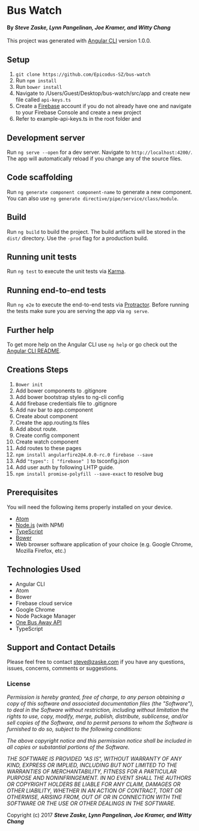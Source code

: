 # Bus Watch

#### By _**Steve Zaske, Lynn Pangelinan, Joe Kramer, and Witty Chang**_

This project was generated with [Angular CLI](https://github.com/angular/angular-cli) version 1.0.0.

## Setup
1. `git clone https://github.com/Epicodus-SZ/bus-watch`
2. Run `npm install`
3. Run `bower install`
4. Navigate to /Users/Guest/Desktop/bus-watch/src/app and create new file called `api-keys.ts`
5. Create a [Firebase](https://firebase.google.com/
) account if you do not already have one and navigate to your Firebase Console and create a new project
5. Refer to example-api-keys.ts in the root folder and

## Development server

Run `ng serve --open` for a dev server. Navigate to `http://localhost:4200/`. The app will automatically reload if you change any of the source files.

## Code scaffolding

Run `ng generate component component-name` to generate a new component. You can also use `ng generate directive/pipe/service/class/module`.

## Build

Run `ng build` to build the project. The build artifacts will be stored in the `dist/` directory. Use the `-prod` flag for a production build.

## Running unit tests

Run `ng test` to execute the unit tests via [Karma](https://karma-runner.github.io).

## Running end-to-end tests

Run `ng e2e` to execute the end-to-end tests via [Protractor](http://www.protractortest.org/).
Before running the tests make sure you are serving the app via `ng serve`.

## Further help

To get more help on the Angular CLI use `ng help` or go check out the [Angular CLI README](https://github.com/angular/angular-cli/blob/master/README.md).

## Creations Steps

1. `Bower init`
2. Add bower components to .gitignore
3. Add bower bootstrap styles to ng-cli config
4. Add firebase credentials file to .gitignore
5. Add nav bar to app.component
6. Create about component
7. Create the app.routing.ts files
8. Add about route.
9. Create config component
10. Create watch component
11. Add routes to these pages
12. `npm install angularfire2@4.0.0-rc.0 firebase --save`
13. Add `"types": [ "firebase" ]` to tsconfig.json
14. Add user auth by following LHTP guide.
15. `npm install promise-polyfill --save-exact` to resolve bug

## Prerequisites

You will need the following items properly installed on your device.

* [Atom](https://atom.io/)
* [Node.js](https://nodejs.org/) (with NPM)
* [TypeScript](https://www.typescriptlang.org/)
* [Bower](https://bower.io/)
* Web browser software application of your choice (e.g. Google Chrome, Mozilla Firefox, etc.)

## Technologies Used

* Angular CLI
* Atom
* Bower
* Firebase cloud service
* Google Chrome
* Node Package Manager
* [One Bus Away API](http://pugetsound.onebusaway.org/)
* TypeScript

## Support and Contact Details

Please feel free to contact steve@zaske.com if you have any questions, issues, concerns, comments or suggestions.

### License

_Permission is hereby granted, free of charge, to any person obtaining a copy of this software and associated documentation files (the "Software"), to deal in the Software without restriction, including without limitation the rights to use, copy, modify, merge, publish, distribute, sublicense, and/or sell copies of the Software, and to permit persons to whom the Software is furnished to do so, subject to the following conditions:_

_The above copyright notice and this permission notice shall be included in all copies or substantial portions of the Software._

_THE SOFTWARE IS PROVIDED "AS IS", WITHOUT WARRANTY OF ANY KIND, EXPRESS OR IMPLIED, INCLUDING BUT NOT LIMITED TO THE WARRANTIES OF MERCHANTABILITY, FITNESS FOR A PARTICULAR PURPOSE AND NONINFRINGEMENT. IN NO EVENT SHALL THE AUTHORS OR COPYRIGHT HOLDERS BE LIABLE FOR ANY CLAIM, DAMAGES OR OTHER LIABILITY, WHETHER IN AN ACTION OF CONTRACT, TORT OR OTHERWISE, ARISING FROM, OUT OF OR IN CONNECTION WITH THE SOFTWARE OR THE USE OR OTHER DEALINGS IN THE SOFTWARE._

Copyright (c) 2017 **_Steve Zaske, Lynn Pangelinan, Joe Kramer, and Witty Chang_**
